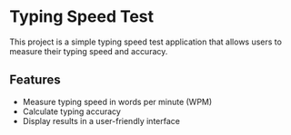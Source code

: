 # Typing Speed Test

This project is a simple typing speed test application that allows users to measure their typing speed and accuracy.

## Features

- Measure typing speed in words per minute (WPM)
- Calculate typing accuracy
- Display results in a user-friendly interface
